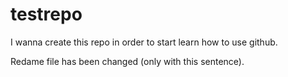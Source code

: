 # testrepo
I wanna create this repo in order to start learn how to use github.

Redame file has been changed (only with this sentence).
